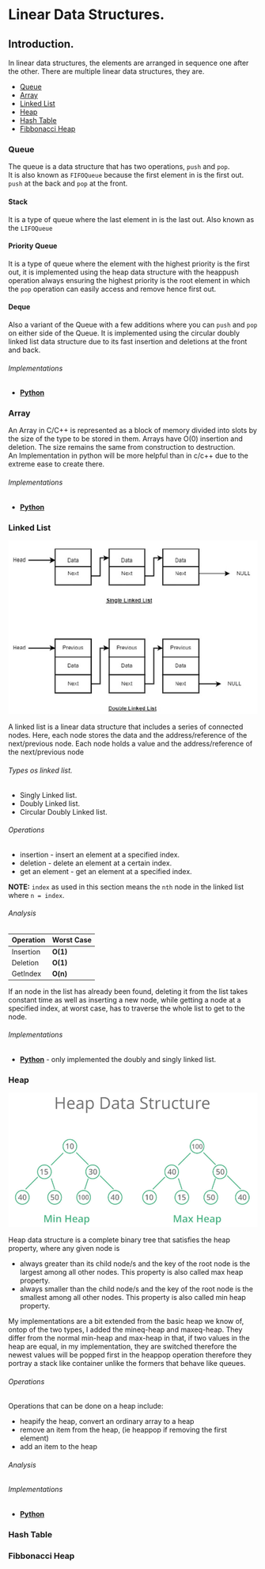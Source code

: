 # Linear Data Structures.

## Introduction.

In linear data structures, the elements are arranged in sequence one after the other.
There are multiple linear data structures, they are.

- [Queue](#queue)
- [Array](#array)
- [Linked List](#linked-list)
- [Heap](#heap)
- [Hash Table](#hash-table)
- [Fibbonacci Heap](#fibbonacci-heap)

### Queue

The queue is a data structure that has two operations, `push` and `pop`.  
It is also known as `FIFOQueue` because the first element in is the first out.
`push` at the back and `pop` at the front.

#### Stack

It is a type of queue where the last element in is the last out. Also known as the `LIFOQueue`

#### Priority Queue

It is a type of queue where the element with the highest priority is
the first out, it is implemented using the heap data structure with the heappush operation
always ensuring the highest priority is the root element in which the `pop` operation
can easily access and remove hence first out.

#### Deque

Also a variant of the Queue with a few additions where you can `push` and `pop` on
either side of the Queue. It is implemented using the circular doubly linked list data
structure due to its fast insertion and deletions at the front and back.

###### Implementations

- [**Python**](./ldsa/queue.py)

### Array

An Array in C/C++ is represented as a block of memory divided into slots by the size of the type to be stored in them. Arrays have O(0) insertion and deletion. The size remains the same from construction to destruction.  
An Implementation in python will be more helpful than in c/c++ due to the extreme ease to create there.

###### Implementations

- [**Python**](./ldsa/array.py)

### Linked List

![Linked list Picture][linked_list_picture]

A linked list is a linear data structure that includes a series of connected nodes. Here, each node stores the data and the address/reference of the next/previous node.
Each node holds a value and the address/reference of the next/previous node

###### Types os linked list.

- Singly Linked list.
- Doubly Linked list.
- Circular Doubly Linked list.

###### Operations

- insertion - insert an element at a specified index.
- deletion - delete an element at a certain index.
- get an element - get an element at a specified index.

**NOTE:** `index` as used in this section means the `nth` node in the linked list where `n = index`.

###### Analysis

| Operation | Worst Case |
| --------- | ---------- |
| Insertion | **O(1)**   |
| Deletion  | **O(1)**   |
| GetIndex  | **O(n)**   |

If an node in the list has already been found, deleting it from the list takes constant time as well as inserting a new node, while getting a node at a specified index, at worst case, has to traverse the whole list to get to the node.

###### Implementations

- [**Python**](./ldsa/linked_list.py) - only implemented the doubly and singly linked list.

### Heap

![Heap Data Structure][heap_picture]

Heap data structure is a complete binary tree that satisfies the heap property, where any given node is

- always greater than its child node/s and the key of the root node is the largest among all other nodes. This property is also called max heap property.
- always smaller than the child node/s and the key of the root node is the smallest among all other nodes. This property is also called min heap property.

My implementations are a bit extended from the basic heap we know of, ontop of the two types, I added the mineq-heap and maxeq-heap. They differ from the normal min-heap and max-heap in that, if two values in the heap are equal, in my implementation, they are switched therefore the newest values will be popped first in the heappop operation therefore they portray a stack like container unlike the formers that behave like queues.

###### Operations

Operations that can be done on a heap include:

- heapify the heap, convert an ordinary array to a heap
- remove an item from the heap, (ie heappop if removing the first element)
- add an item to the heap

###### Analysis

###### Implementations

- [**Python**](./ldsa/heap.py)

### Hash Table

### Fibbonacci Heap

[linked_list_picture]: /assets/linked-list-dsa-picture.jpg
[heap_picture]: /assets/heap-dsa-picture.jpg

